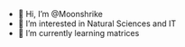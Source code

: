 - 👋 Hi, I’m @Moonshrike
- 👀 I’m interested in Natural Sciences and IT
- 🌱 I’m currently learning matrices

<!---
Moonshrike/Moonshrike is a ✨ special ✨ repository because its `README.md` (this file) appears on your GitHub profile.
You can click the Preview link to take a look at your changes.
--->
